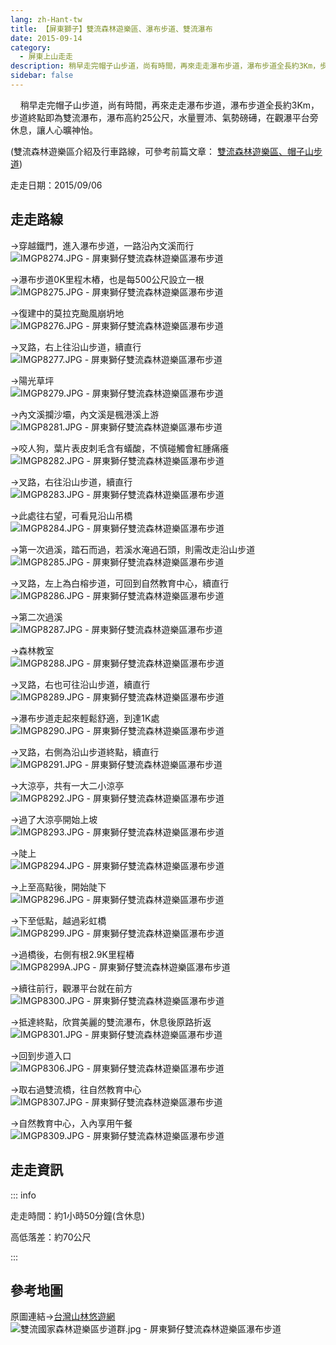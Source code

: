 ```yaml
---
lang: zh-Hant-tw
title: 【屏東獅子】雙流森林遊樂區、瀑布步道、雙流瀑布
date: 2015-09-14
category: 
  - 屏東上山走走
description: 稍早走完帽子山步道，尚有時間，再來走走瀑布步道，瀑布步道全長約3Km，步道終點即為雙流瀑布，瀑布高約25公尺，水量豐沛、氣勢磅礡，在觀瀑平台旁休息，讓人心曠神怡。 
sidebar: false
---
```


    稍早走完帽子山步道，尚有時間，再來走走瀑布步道，瀑布步道全長約3Km，步道終點即為雙流瀑布，瀑布高約25公尺，水量豐沛、氣勢磅礡，在觀瀑平台旁休息，讓人心曠神怡。  

<!-- more -->

(雙流森林遊樂區介紹及行車路線，可參考前篇文章：
[雙流森林遊樂區、帽子山步道](http://blog.xuite.net/shiun101/1013399/341955359))

走走日期：2015/09/06

## 走走路線
→穿越鐵門，進入瀑布步道，一路沿內文溪而行  
![IMGP8274.JPG - 屏東獅仔雙流森林遊樂區瀑布步道](https://1013399.github.io/image-2/64/1097436722_l.jpg)

→瀑布步道0K里程木樁，也是每500公尺設立一根  
![IMGP8275.JPG - 屏東獅仔雙流森林遊樂區瀑布步道](https://1013399.github.io/image-2/64/1097440047_l.jpg)

→復建中的莫拉克颱風崩坍地  
![IMGP8276.JPG - 屏東獅仔雙流森林遊樂區瀑布步道](https://1013399.github.io/image-2/64/1097440352_l.jpg)

→叉路，右上往沿山步道，續直行  
![IMGP8277.JPG - 屏東獅仔雙流森林遊樂區瀑布步道](https://1013399.github.io/image-2/64/1097435917_l.jpg)

→陽光草坪  
![IMGP8279.JPG - 屏東獅仔雙流森林遊樂區瀑布步道](https://1013399.github.io/image-2/64/1097440446_l.jpg)

→內文溪攔沙壩，內文溪是楓港溪上游  
![IMGP8281.JPG - 屏東獅仔雙流森林遊樂區瀑布步道](https://1013399.github.io/image-2/64/1097435635_l.jpg)

→咬人狗，葉片表皮刺毛含有蟻酸，不慎碰觸會紅腫痛癢  
![IMGP8282.JPG - 屏東獅仔雙流森林遊樂區瀑布步道](https://1013399.github.io/image-2/64/1097436406_l.jpg)

→叉路，右往沿山步道，續直行  
![IMGP8283.JPG - 屏東獅仔雙流森林遊樂區瀑布步道](https://1013399.github.io/image-2/64/1097438551_l.jpg)

→此處往右望，可看見沿山吊橋  
![IMGP8284.JPG - 屏東獅仔雙流森林遊樂區瀑布步道](https://1013399.github.io/image-2/64/1097439144_l.jpg)

→第一次過溪，踏石而過，若溪水淹過石頭，則需改走沿山步道  
![IMGP8285.JPG - 屏東獅仔雙流森林遊樂區瀑布步道](https://1013399.github.io/image-2/64/1097440641_l.jpg)

→叉路，左上為白榕步道，可回到自然教育中心，續直行  
![IMGP8286.JPG - 屏東獅仔雙流森林遊樂區瀑布步道](https://1013399.github.io/image-2/64/1097436578_l.jpg)

→第二次過溪  
![IMGP8287.JPG - 屏東獅仔雙流森林遊樂區瀑布步道](https://1013399.github.io/image-2/64/1097439145_l.jpg)

→森林教室  
![IMGP8288.JPG - 屏東獅仔雙流森林遊樂區瀑布步道](https://1013399.github.io/image-2/64/1097438750_l.jpg)

→叉路，右也可往沿山步道，續直行  
![IMGP8289.JPG - 屏東獅仔雙流森林遊樂區瀑布步道](https://1013399.github.io/image-2/64/1097434738_l.jpg)

→瀑布步道走起來輕鬆舒適，到達1K處  
![IMGP8290.JPG - 屏東獅仔雙流森林遊樂區瀑布步道](https://1013399.github.io/image-2/64/1097436579_l.jpg)

→叉路，右側為沿山步道終點，續直行  
![IMGP8291.JPG - 屏東獅仔雙流森林遊樂區瀑布步道](https://1013399.github.io/image-2/64/1097439942_l.jpg)

→大涼亭，共有一大二小涼亭  
![IMGP8292.JPG - 屏東獅仔雙流森林遊樂區瀑布步道](https://1013399.github.io/image-2/64/1097438248_l.jpg)

→過了大涼亭開始上坡  
![IMGP8293.JPG - 屏東獅仔雙流森林遊樂區瀑布步道](https://1013399.github.io/image-2/64/1097439943_l.jpg)

→陡上  
![IMGP8294.JPG - 屏東獅仔雙流森林遊樂區瀑布步道](https://1013399.github.io/image-2/64/1097439944_l.jpg)

→上至高點後，開始陡下  
![IMGP8296.JPG - 屏東獅仔雙流森林遊樂區瀑布步道](https://1013399.github.io/image-2/64/1097440842_l.jpg)

→下至低點，越過彩虹橋  
![IMGP8299.JPG - 屏東獅仔雙流森林遊樂區瀑布步道](https://1013399.github.io/image-2/64/1097440843_l.jpg)

→過橋後，右側有根2.9K里程樁  
![IMGP8299A.JPG - 屏東獅仔雙流森林遊樂區瀑布步道](https://1013399.github.io/image-2/64/1097440549_l.jpg)

→續往前行，觀瀑平台就在前方  
![IMGP8300.JPG - 屏東獅仔雙流森林遊樂區瀑布步道](https://1013399.github.io/image-2/64/1097436319_l.jpg)

→抵達終點，欣賞美麗的雙流瀑布，休息後原路折返  
![IMGP8301.JPG - 屏東獅仔雙流森林遊樂區瀑布步道](https://1013399.github.io/image-2/64/1097440944_l.jpg)

→回到步道入口  
![IMGP8306.JPG - 屏東獅仔雙流森林遊樂區瀑布步道](https://1013399.github.io/image-2/64/1097440550_l.jpg)

→取右過雙流橋，往自然教育中心  
![IMGP8307.JPG - 屏東獅仔雙流森林遊樂區瀑布步道](https://1013399.github.io/image-2/64/1097440551_l.jpg)

→自然教育中心，入內享用午餐  
![IMGP8309.JPG - 屏東獅仔雙流森林遊樂區瀑布步道](https://1013399.github.io/image-2/64/1097437766_l.jpg)

## 走走資訊
::: info

走走時間：約1小時50分鐘(含休息)

高低落差：約70公尺

:::

## 參考地圖
原圖連結→[台灣山林悠遊網](http://recreation.forest.gov.tw/RT/RT_2_1.aspx?TR_ID=134)  
![雙流國家森林遊樂區步道群.jpg - 屏東獅仔雙流森林遊樂區瀑布步道](https://1013399.github.io/image-2/64/1097437370_l.jpg)